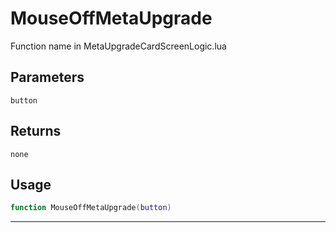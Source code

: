 # MouseOffMetaUpgrade
Function name in MetaUpgradeCardScreenLogic.lua
## Parameters
`button`
## Returns
`none`
## Usage
```lua
function MouseOffMetaUpgrade(button)
```
---
